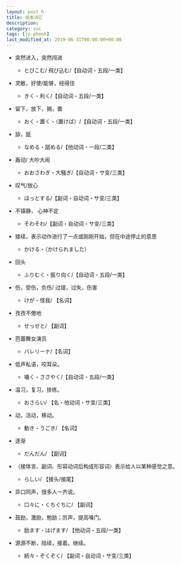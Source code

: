 ```yaml
---
layout: post_h
title: 绘本词汇
description: 
category: voc
tags: [jp-pbook]
last_modified_at: 2019-06-31T00:00:00+00:00
---
```



- 突然进入，突然闯进

    - とびこむ/ 飛び込む/【自动词・五段/一类】

- 灵敏，好使/能够，经得住
    
    - きく・利く/【自动词・五段/一类】

- 留下，放下，搁，置

    - おく・置く・（置けば）/【自动词・五段/一类】

- 舔，舐

    - なめる・舐める/【他动词・一段/二类】

- 轰动/ 大吵大闹
    
    - おおさわぎ・大騒ぎ/【自动词・サ变/三类】

- 叹气/放心

    - ほっとする/【副词・自动词・サ变/三类】

- 不镇静， 心神不定

    - そわそわ/【副词・自动词・サ变/三类】

- 接续，表示动作进行了一点或刚刚开始，但在中途停止的意思

    - かける・（かけられました）

- 回头

    - ふりむく・振り向く/【自动词・五段/一类】

- 伤，受伤，负伤/ 过错，过失，伤害
    
    - けが・怪我/ 【名词】

- 孜孜不倦地
    
    - せっせと/ 【副词】


- 芭蕾舞女演员

    - バレリーナ/【名词】

- 低声私语，咬耳朵。
    
    - 囁く・ささやく/【自动词・五段/一类】

- 温习，复习，排练。
    
    - おさらい/ 【名・他动词・サ变/三类】

- 动，活动，移动。

    - 動き・うごき/ 【名词】

- 逐渐
    
    - だんだん/ 【副词】

- （接体言、副词、形容动词后构成形容词）表示给人以某种感觉之意。
    
    - らしい/ 【接头/接尾】

- 异口同声，很多人一齐说。
    
    - 口々に・くちぐちに/ 【副词】

- 鼓励，激励，勉励；厉声，提高嗓门。
    
    - 励ます・はげます/ 【他动词・五段/一类】

- 源源不断，陆续，接着。继续。

    - 続々・ぞくぞく/ 【副词・自动词・サ变/三类】